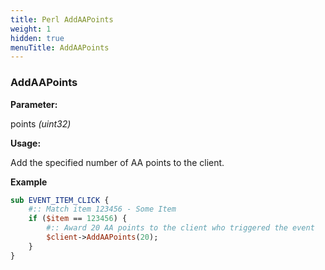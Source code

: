 ```yaml
---
title: Perl AddAAPoints
weight: 1
hidden: true
menuTitle: AddAAPoints
---
```

### AddAAPoints

**Parameter:**

points _\(uint32\)_

**Usage:**

Add the specified number of AA points to the client.

**Example**

```perl
sub EVENT_ITEM_CLICK {
    #:: Match item 123456 - Some Item
    if ($item == 123456) {
        #:: Award 20 AA points to the client who triggered the event
        $client->AddAAPoints(20);
    }
}
```